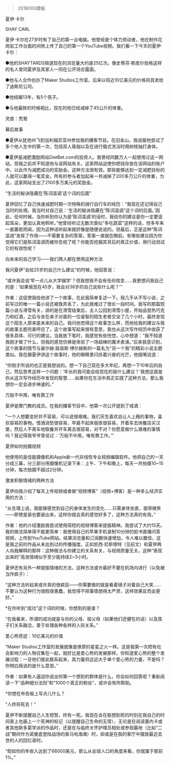 # 
> 2018000模板



夏伊·卡尔


SHAY CARL


夏伊·卡尔在27岁时有了自己的第一台电脑。他曾经是个体力劳动者，他在制作花岗岩工作台面的间隙上传了自己的第一个YouTube视频。我们看一下今天的夏伊·卡尔：


●他的SHAYTARDS频道现在的浏览量大约是25亿次。像史蒂芬·斯皮尔伯格这样的名人曾同夏伊及其家人一同在公开场合露面。

●他与人合作创办了Maker Studios工作室，后来以将近10亿美元的价格将其卖给了迪斯尼公司。

●他结婚13年，有5个孩子。

●与他最胖的时候相比，现在的他已经减掉了45公斤的体重。


灵兽：秃鹫


幕后故事

●夏伊从犹他州飞到加利福尼亚州参加我的播客节目。在旧金山，我说服他尝试了多个他人生中的第一次，包括双人瑜伽以及在进行俄式洗浴时用树枝抽打身体。

●夏伊是减肥激励网站DietBet.com的投资人。我曾经同数万人一起使用过这一网站，但我之前并不知道他与该网站有关。这家网站迫使你把钱存放在该网站的账户中，以此作为减肥成功的奖励金。这种方法很有效。那些能够达到一定减肥目标的人就可以赢得一笔奖金。所有的参与者加起来一共减掉了200多万公斤的体重，为此，这家网站支出了2100多万美元的奖励金。


“生活的秘诀隐藏在‘陈词滥调’这个词的后面”

夏伊回忆了自己快速减肥时期一次特殊的骑行自行车的经历：“我现在还记得自己当时的处境。我当时对自己说：‘生活的秘诀隐藏在“陈词滥调”这个词的后面。’因此，任何时候，当你听到你认为是‘陈词滥调’的话时，我给你的建议是你一定要竖起耳朵，更加认真地聆听。”他曾经听过无数次类似“多吃蔬菜”这样的话，但多年来一直置若罔闻，因为这种话听起来就好像是随便说说的。但最后，正是这种“陈词滥调”发挥了作用——不需要复杂的答案，答案一直就在眼前。有哪些建议因为你觉得它们是陈词滥调而被你忽视了呢？你能否挖掘其背后的真正价值，用行动测试它的有效性呢？


向未来的自己学习——我们两人都在使用这种方法

我问夏伊“会给25岁的自己什么建议”的时候，他回答说：

“或许我会说‘早一点儿从大学辍学’？但我想我不会有任何改变……我更想问我自己的是：‘如果我现在45岁，我会对36岁的自己说些什么呢？’”


作者：这促使我给他讲了一个故事，在此我简单复述一下。我几乎从不写小说，之前写过的唯一一篇小说还被我弄丢了，为此我难过了很长一段时间。我写的那篇短篇小说与滑雪有关，讲的是在滑雪结束后，主人公回到滑雪小屋，开始品尝热巧克力和红酒，之后与坐在桌子对面的一位睿智的陌生老者交谈了几个小时，最终发现这个陌生人原来是未来的自己。我问他觉得这个故事怎么样，而他给我的建议与我的故事主题完美呼应了。这个故事写起来很有意思，我也从这次写作经历中收获了很多具体、可行的建议。当我放下笔时，我感觉有些恍惚，心中想道：“我不知道我刚才做了什么，但我的感觉仿佛是体验了一场超棒的魔术表演。”后来我意识到，这个故事的情节与豪尔赫·路易斯·博尔赫斯的一篇名为“另一个我”的精彩小说主题类似。我在跟夏伊讲这个故事时，他的眼睛里闪烁着兴奋的光芒，他插嘴说道：

“你刚才所说的也正是我想说的。想一下自己现在多大年纪，再想一下10年后的自己，然后思考这样一个问题：‘年长的我可能会给现在的我什么建议？’我想这就是你从这次写作经历中发现的智慧……如果你在生活中真正实践了这种方法，那么我想你一定会进步神速的。”




万般不中用，唯有靠工作

夏伊是摩门教的成员。在我的播客节目中，他第一次公开提到了戒酒：

“一个人想要变好并不容易，可以说很艰难。我们天生喜欢会让人上瘾的事物，喜欢容易的事物。借酒消愁很容易，早晨不起床锻炼很容易，开着车去快餐店买汉堡，然后人不离车地取餐并开车离去很容易，对不对？你愿意做什么艰难的事情吗？我记得我爷爷曾说过：‘万般不中用，唯有靠工作。’”


夏伊如何拍摄视频

他使用的是佳能摄像机和Apple新一代非线性专业视频编辑软件。他把自己的一天分成三幕，分三部分用摄像机记录下来：上午、下午和晚上，每天一共拍摄10~15分钟，每次拍摄不超过2分钟。


激发积极情绪的两种方法

夏伊向我介绍了每天上传视频或者做“视频博客”（视频+博客）是一种多么经济实用的方法：

“从生理上说，我能够感觉到自己的身体发生的变化……只需身体坐直，面带微笑——即使是装也要装出来，这样你就会真的感觉好多了，这种方法真的有效。”


作者：他的介绍激励我尝试使用简短的视频博客来提振精神。我尝试了大约15天。我的做法简单得不能更简单：我使用自己的苹果手机录制10分钟的脸书直播问答视频，上传到YouTube网站。结果浏览量和订阅数快速增加，令人难以置信，这是我之前的作品从未达到过的传播强度。正如凯西·尼斯塔特（见前文）和夏伊两人向我解释的那样：这种做法与你建立的关系有关，与视频质量无关。这种“表现出来的”高涨情绪似乎至少能持续2~3小时。


夏伊还有另外一种提振情绪的方法，这种方法或许最好不要在机场内进行（以免被当作疯子）：

“这种方法听起来或许真的很疯狂——你需要做的就是看着镜子对着自己大笑……不要认为这种行为很假很愚蠢，我觉得不把事情想得太严肃，这样效果反而会更好。”

*在你听到“成功”这个词的时候，你想到的是谁？

“在我看来，所谓的成功就是与你的父母、祖父母（如果他们还健在的话）以及孩子们关系融洽，善于处理各种各样的人际关系。”


爱心熊奇迹：10亿美元的价值

“Maker Studios工作室的发展就像是燎原的星星之火一样。这是我第一次把有社会影响力的人物召集在一起，就好比是爱心熊的发展那样。你知道爱心熊的整个发展过程：一旦他们彼此联系起来，其力量将远远大于单个爱心熊的力量，不是吗？你明白我说的是什么意思。”


作者：如果有人逼迫你说出你第一个想到的群体是什么，你会如何回答呢？重新阅读一下“品种细分法则”和“1000个真正的粉丝”，或许会有所帮助。



*你想在布告板上写点儿什么？

“人终将死去！”

夏伊不断提醒自己人生短暂，终有一死。我现在会在联想到死的时刻在我自己的时间表上也画上一个死神的标记（以提醒自己生命的无常），无论是在阅读塞内卡或者其他斯多葛学派的作品时，还是在与临终关怀护理员相处或参观墓地（比如“二战”期间作为诺曼底登陆战场的奥马哈海滩）时，抑或是在我的客厅中摆放最近去世的人的回忆录时。





“假如你的年收入达到了68000美元，那么从全球人口的角度来看，你就属于那前1%。”





